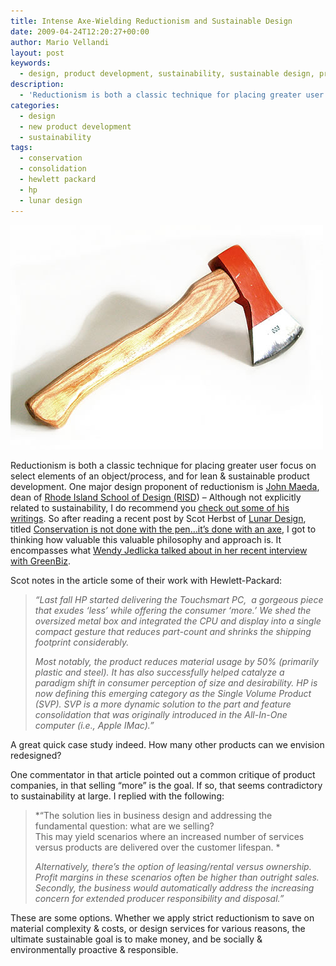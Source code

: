 ```yaml
---
title: Intense Axe-Wielding Reductionism and Sustainable Design
date: 2009-04-24T12:20:27+00:00
author: Mario Vellandi
layout: post
keywords:
  - design, product development, sustainability, sustainable design, product design, reductionism, conservation, lunar design, hewlett packard, hp, touchsmart pc, consolidation, shipping footprint
description:
  - 'Reductionism is both a classic technique for placing greater user focus on select elements of an object/process, and for lean & sustainable product development. One major design proponent of reductionism is John Maeda, dean of RISD'
categories:
  - design
  - new product development
  - sustainability
tags:
  - conservation
  - consolidation
  - hewlett packard
  - hp
  - lunar design
---
```

<img src="../wp-content/uploads/2009/04/axe-hatchet.jpg" alt="" width="500" height="359" /></a>

Reductionism is both a classic technique for placing greater user focus on select elements of an object/process, and for lean & sustainable product development. One major design proponent of reductionism is <a rel="nofollow" href="http://en.wikipedia.org/wiki/John_Maeda">John Maeda</a>, dean of <a rel="nofollow" href="http://www.risd.edu/">Rhode Island School of Design (RISD</a>) &#8211; Although not explicitly related to sustainability, I do recommend you <a rel="nofollow" href="http://lawsofsimplicity.com/">check out some of his writings</a>. So after reading a recent post by Scot Herbst of <a rel="nofollow" href="http://www.lunar.com">Lunar Design</a>, titled [Conservation is not done with the pen…it’s done with an axe](http://iconocast.typepad.com/iconocast/2009/04/conservation-is-not-done-with-the-penits-done-with-an-axe.html), I got to thinking how valuable this valuable philosophy and approach is. It encompasses what [Wendy Jedlicka talked about in her recent interview with GreenBiz](../sustainable-packaging-design-wendy-jedlicka-retail/).

Scot notes in the article some of their work with Hewlett-Packard:

> *&#8220;Last fall HP started delivering the Touchsmart PC,  a gorgeous piece that exudes ‘less’ while offering the consumer ‘more.’ We shed the oversized metal box and integrated the CPU and display into a single compact gesture that reduces part-count and shrinks the shipping footprint considerably.*
>
> *Most notably, the product reduces material usage by 50% (primarily plastic and steel). It has also successfully helped catalyze a paradigm shift in consumer perception of size and desirability. HP is now defining this emerging category as the Single Volume Product (SVP). SVP is a more dynamic solution to the part and feature consolidation that was originally introduced in the All-In-One computer (i.e., Apple IMac).&#8221;*

A great quick case study indeed. How many other products can we envision redesigned?

One commentator in that article pointed out a common critique of product companies, in that selling &#8220;more&#8221; is the goal. If so, that seems contradictory to sustainability at large. I replied with the following:

> *&#8220;The solution lies in business design and addressing the fundamental question: what are we selling?<br /> This may yield scenarios where an increased number of services versus products are delivered over the customer lifespan. *
>
> *Alternatively, there&#8217;s the option of leasing/rental versus ownership. Profit margins in these scenarios often be higher than outright sales. Secondly, the business would automatically address the increasing concern for extended producer responsibility and disposal.&#8221;*

These are some options. Whether we apply strict reductionism to save on material complexity & costs, or design services for various reasons, the ultimate sustainable goal is to make money, and be socially & environmentally proactive & responsible.
